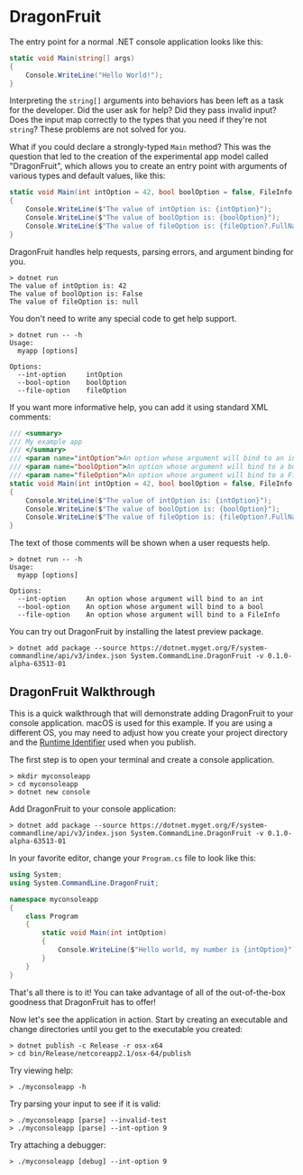 # DragonFruit

The entry point for a normal .NET console application looks like this:

```csharp
static void Main(string[] args)
{
    Console.WriteLine("Hello World!");
}
```

Interpreting the `string[]` arguments into behaviors has been left as a task for the developer. Did the user ask for help? Did they pass invalid input? Does the input map correctly to the types that you need if they're not `string`? These problems are not solved for you.

What if you could declare a strongly-typed `Main` method? This was the question that led to the creation of the experimental app model called "DragonFruit", which allows you to create an entry point with arguments of various types and default values, like this:

```csharp
static void Main(int intOption = 42, bool boolOption = false, FileInfo fileOption = null)
{
    Console.WriteLine($"The value of intOption is: {intOption}");
    Console.WriteLine($"The value of boolOption is: {boolOption}");
    Console.WriteLine($"The value of fileOption is: {fileOption?.FullName ?? "null"}");
}
```

DragonFruit handles help requests, parsing errors, and argument binding for you.

```console
> dotnet run
The value of intOption is: 42
The value of boolOption is: False
The value of fileOption is: null 
```

You don't need to write any special code to get help support.

```console
> dotnet run -- -h
Usage:
  myapp [options]

Options:
  --int-option     intOption
  --bool-option    boolOption
  --file-option    fileOption
```

If you want more informative help, you can add it using standard XML comments:

```csharp
/// <summary>
/// My example app
/// </summary>
/// <param name="intOption">An option whose argument will bind to an int</param>
/// <param name="boolOption">An option whose argument will bind to a bool</param>
/// <param name="fileOption">An option whose argument will bind to a FileInfo</param>
static void Main(int intOption = 42, bool boolOption = false, FileInfo fileOption = null)
{
    Console.WriteLine($"The value of intOption is: {intOption}");
    Console.WriteLine($"The value of boolOption is: {boolOption}");
    Console.WriteLine($"The value of fileOption is: {fileOption?.FullName ?? "null"}");
}
```

The text of those comments will be shown when a user requests help.

```console
> dotnet run -- -h
Usage:
  myapp [options]

Options:
  --int-option     An option whose argument will bind to an int
  --bool-option    An option whose argument will bind to a bool
  --file-option    An option whose argument will bind to a FileInfo
```

You can try out DragonFruit by installing the latest preview package.

```console
> dotnet add package --source https://dotnet.myget.org/F/system-commandline/api/v3/index.json System.CommandLine.DragonFruit -v 0.1.0-alpha-63513-01
```

## DragonFruit Walkthrough
This is a quick walkthrough that will demonstrate adding DragonFruit to your console application. macOS is used for this example. If you are using a different OS, you may need to adjust how you create your project directory and the [Runtime Identifier](https://docs.microsoft.com/en-us/dotnet/core/rid-catalog) used when you publish.

The first step is to open your terminal and create a console application.

```console
> mkdir myconsoleapp
> cd myconsoleapp
> dotnet new console
```

Add DragonFruit to your console application:

```console
> dotnet add package --source https://dotnet.myget.org/F/system-commandline/api/v3/index.json System.CommandLine.DragonFruit -v 0.1.0-alpha-63513-01
```

In your favorite editor, change your `Program.cs` file to look like this:
```csharp
using System;
using System.CommandLine.DragonFruit;

namespace myconsoleapp
{
    class Program
    {
        static void Main(int intOption)
        {
            Console.WriteLine($"Hello world, my number is {intOption}");
        }
    }
}
```

That's all there is to it! You can take advantage of all of the out-of-the-box goodness that DragonFruit has to offer!
 
Now let's see the application in action. Start by creating an executable and change directories until you get to the executable you created:
```console
> dotnet publish -c Release -r osx-x64
> cd bin/Release/netcoreapp2.1/osx-64/publish
```

Try viewing help:
```console
> ./myconsoleapp -h
```

Try parsing your input to see if it is valid:
```console
> ./myconsoleapp [parse] --invalid-test
> ./myconsoleapp [parse] --int-option 9
```

Try attaching a debugger:
```console
> ./myconsoleapp [debug] --int-option 9
```


